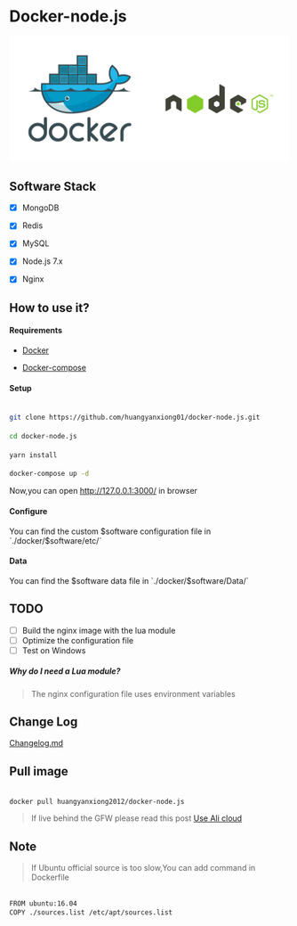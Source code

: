 # Docker-node.js

![nodejsanddocker](./images/nodejsanddocker.jpeg)
 
## Software Stack
- [x] MongoDB
- [x] Redis
- [x] MySQL
- [x] Node.js 7.x
- [x] Nginx



## How to use it?

#### Requirements

- [Docker](https://www.docker.com/)

- [Docker-compose](https://github.com/docker/compose/releases)

#### Setup

```bash

git clone https://github.com/huangyanxiong01/docker-node.js.git

cd docker-node.js

yarn install

docker-compose up -d

```

Now,you can open http://127.0.0.1:3000/ in browser

#### Configure 

You can find the custom $software configuration file in `./docker/$software/etc/`


#### Data

You can find the  $software data file in `./docker/$software/Data/`

## TODO

- [ ] Build the nginx image with the lua module
- [ ] Optimize the configuration file
- [ ] Test on Windows

##### Why do I need a Lua module?

> The nginx configuration file uses environment variables





## Change Log
[Changelog.md](changelog.md)



## Pull image

```

docker pull huangyanxiong2012/docker-node.js

```


>If live behind the GFW please read this post [Use Ali cloud](http://www.myfreax.com/use-aliyun-mirror-acceleration-on-docker/)

## Note

> If Ubuntu official source is too slow,You can add command in Dockerfile

```

FROM ubuntu:16.04
COPY ./sources.list /etc/apt/sources.list

```